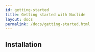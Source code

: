 ```yaml
---
id: getting-started
title: Getting started with Nuclide
layout: docs
permalink: /docs/getting-started.html
---
```


## Installation

